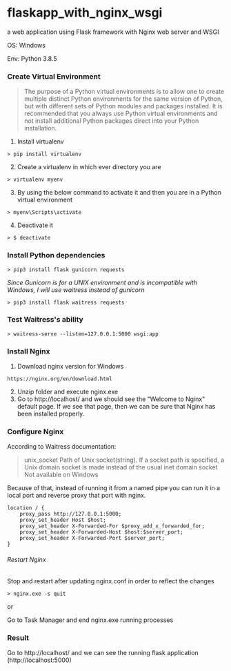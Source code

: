 # flaskapp_with_nginx_wsgi
a web application using Flask framework with Nginx web server and WSGI

OS: Windows

Env: Python 3.8.5


### Create Virtual Environment
>The purpose of a Python virtual environments is to allow one to create multiple distinct Python environments for the same version of Python, but with different sets of Python modules and packages installed. It is recommended that you always use Python virtual environments and not install additional Python packages direct into your Python installation.

1. Install virtualenv
```
> pip install virtualenv
```

2. Create a virtualenv in which ever directory you are
```
> virtualenv myenv
```

3. By using the below command to activate it and then you are in a Python virtual environment
```
> myenv\Scripts\activate
```

4. Deactivate it
```
> $ deactivate
```

### Install Python dependencies
```
> pip3 install flask gunicorn requests
```

*Since Gunicorn is for a UNIX environment and is incompatible with Windows, I will use waitress instead of gunicorn*
```
> pip3 install flask waitress requests
```

### Test Waitress's ability
```
> waitress-serve --listen=127.0.0.1:5000 wsgi:app
```

### Install Nginx
1. Download nginx version for Windows
```
https://nginx.org/en/download.html
```

2. Unzip folder and execute nginx.exe
3. Go to http://localhost/ and we should see the "Welcome to Nginx" default page. If we see that page, then we can be sure that Nginx has been installed properly.

### Configure Nginx
According to Waitress documentation:
> unix_socket Path of Unix socket(string). If a socket path is specified, a Unix domain socket is made instead of the usual inet domain socket
> Not available on Windows

Because of that, instead of running it from a named pipe you can run it in a local port and reverse proxy that port with nginx.

```
location / {
    proxy_pass http://127.0.0.1:5000;
    proxy_set_header Host $host;
    proxy_set_header X-Forwarded-For $proxy_add_x_forwarded_for;
    proxy_set_header X-Forwarded-Host $host:$server_port;
    proxy_set_header X-Forwarded-Port $server_port;
}
```

###### Restart Nginx
Stop and restart after updating nginx.conf in order to reflect the changes
```
> nginx.exe -s quit
```
or 

Go to Task Manager and end nginx.exe running processes

### Result
Go to http://localhost/ and we can see the running flask application (http://localhost:5000)

